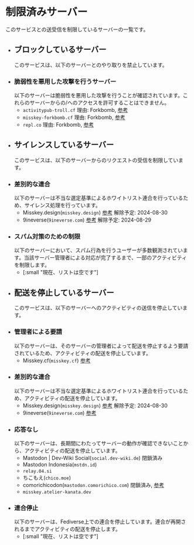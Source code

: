 # 制限済みサーバー
このサービスとの送受信を制限しているサーバーの一覧です。
- ## ブロックしているサーバー
  このサービスは、以下のサーバーとのやり取りを禁止しています。
- ### 脆弱性を悪用した攻撃を行うサーバー
  以下のサーバーは脆弱性を悪用した攻撃を行うことが確認されています。これらのサーバーからの/へのアクセスを許可することはできません。
	- `activitypub-troll.cf`
	  理由: Forkbomb, [参考](https://misskey.io/notes/98bjfxxwv1)
	- `misskey-forkbomb.cf`
	  理由: Forkbomb, [参考](https://misskey.io/notes/98bjfxxwv1)
	- `repl.co`
	  理由: Forkbomb, [参考](https://misskey.io/notes/98bjfxxwv1)
- ## サイレンスしているサーバー
  このサービスは、以下のサーバーからのリクエストの受信を制限しています。
- ### 差別的な連合
  以下のサーバーは不当な選定基準によるホワイトリスト連合を行っているため、サイレンス処理を行っています。
	- Misskey.design(`misskey.design`)
	  [参考](https://misskey.design/notes/9prwvf7u6d)
	  解除予定: 2024-08-30
	- 9ineverse(`9ineverse.com`)
	  [参考](https://9ineverse.com/notes/9pt9tov37f)
	  解除予定: 2024-08-29
- ### スパム対策のための制限
  以下のサーバーにおいて、スパム行為を行うユーザーが多数観測されています。当該サーバー管理者による対応が完了するまで、一部のアクティビティを制限します。
	- [:small "現在、リストは空です"]
- ## 配送を停止しているサーバー
  このサービスは、以下のサーバーへのアクティビティの送信を停止しています。
- ### 管理者による要請
  以下のサーバーは、そのサーバーの管理者によって配送を停止するよう要請されているため、アクティビティの配送を停止しています。
	- Misskey.cf(`misskey.cf`)
	  [参考](https://misskey.io/notes/9gcdr0blkh)
- ### 差別的な連合
  以下のサーバーは不当な選定基準によるホワイトリスト連合を行っているため、アクティビティの配送を停止しています。
	- Misskey.design(`misskey.design`)
	  [参考](https://misskey.design/notes/9prwvf7u6d)
	  解除予定: 2024-08-30
	- 9ineverse(`9ineverse.com`)
	  [参考](https://9ineverse.com/notes/9qcf3o51m1)
- ### 応答なし
  以下のサーバーは、長期間にわたってサーバーの動作が確認できないことから、アクティビティの配送を停止しています。
	- Mastodon | Dev-Wiki Social(`social.dev-wiki.de`)
	  閉鎖済み
	- Mastodon Indonesia(`mstdn.id`)
	- `relay.04.si`
	- ちこもえ(`chico.moe`)
	- comorichicodon(`mastodon.comorichico.com`)
	  閉鎖済み, [参考](https://geoplanetary.net/notes/9ho0vj6o72)
	- `misskey.atelier-kanata.dev`
- ### 連合停止
  以下のサーバーは、Fediverse上での連合を停止しています。連合が再開されるまでアクティビティの配送を停止します。
	- [:small "現在、リストは空です"]
